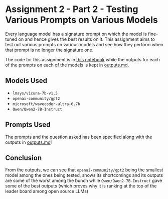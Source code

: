 # Assignment 2 - Part 2 - Testing Various Prompts on Various Models

Every language model has a signature prompt on which the model is fine-tuned on and hence gives the best results on it. This assignment aims to test out various prompts on various models and see how they perform when that prompt is no longer the signature one.

The code for this assignment is in [this notebook](./testing-various-prompts-for-various-models.ipynb) while the outputs for each of the prompts on each of the models is kept in [outputs.md](./OUTPUTS.md).

## Models Used

- `lmsys/vicuna-7b-v1.5`
- `openai-community/gpt2`
- `microsoft/wavecoder-ultra-6.7b`
- `Qwen/Qwen2-7B-Instruct`

## Prompts Used

The prompts and the question asked has been specified along with the outputs in [outputs.md](./OUTPUTS.md)!

## Conclusion

From the outputs, we can see that `openai-community/gpt2` being the smallest model among the ones being tested, shows its shortcomings and its outputs are some of the worst among the bunch while `Qwen/Qwen2-7B-Instruct` gave some of the best outputs (which proves why it is ranking at the top of the leader board among open source LLMs)
